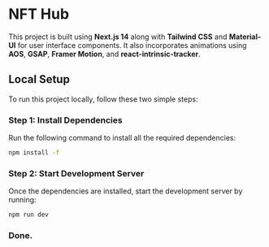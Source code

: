 # NFT Hub

This project is built using **Next.js 14** along with **Tailwind CSS** and **Material-UI** for user interface components. It also incorporates animations using **AOS**, **GSAP**, **Framer Motion**, and **react-intrinsic-tracker**.

## Local Setup

To run this project locally, follow these two simple steps:

### Step 1: Install Dependencies

Run the following command to install all the required dependencies:

```bash
npm install -f
```

### Step 2: Start Development Server

Once the dependencies are installed, start the development server by running:

```bash
npm run dev
```

### Done.
